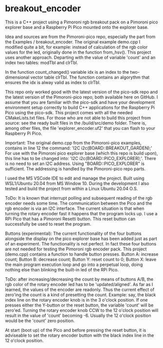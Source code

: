 # breakout_encoder
This is a C++ project using a Pimoroni rgb breakout pack on a Pimoroni pico explorer base and a Raspberry Pi Pico mounted onto the explorer base.
 
Idea and sources are from the Pimoroni-pico repo, especially the part from the Examples / breakout_encoder.
The original example demo.cpp I modified quite a bit, for example: 
  instead of calculation of the rgb color values for the led, originally done in the function from_hsv().
This project uses another approach. Departing with the value of variable 'count' and an index two tables: modTbl and clrTbl.

In the function count_changed() variable idx is an index to the two-dimensional vector table clrTbl.
The function contains an algorythm that ensures the idx is alway valid as index to clrTbl.

This repo only worked good with the latest version of the pico-sdk repo and the latest version of the Pimoroni-pico repo, both available here on GitHub. I assume that you are familiar with the pico-sdk and have your development environment setup correctly to build C++ applications for the Raspberry Pi Pico using the pico-sdk. This project comes with all the needed CMakeLists.txt files. For those who are not able to build this project from source: see the ready built files in the /build/src/demo folder. There is, among other files, the file 'explorer_encoder.uf2' that you can flash to your Raspberry Pi Pico.

Important:
The original demo.cpp from the Pimoroni-pico examples, contains in line 12 the command: 'I2C i2c(BOARD::BREAKOUT_GARDEN);'
For use with the Pimoroni pico explorer base (which this repo is build upon), this line has to be changed into:
'I2C i2c(BOARD::PICO_EXPLORER);'. There is no need to set an I2C address. Using "BOARD::PICO_EXPLORER" is sufficient. The addressing is handled by the Pimoroni-pico repo parts.

I used the MS VSCode IDE to edit and manage the project. Built using WSL1/Ubuntu 20.04 from MS Window 10. During the development I also tested and build the project
from within a Linux Ubuntu 20.04 O.S.

ToDo:
It is known that interrupt polling and subsequent reading of the rgb encoder needs some time. The communication between the Pico and the rgb encoder is via an I2C interface.
The current situation is that when turning the rotary encoder fast it happens that the program locks up. 
I use a RPi Pico that has a Pimoroni Resetti button. This reset button can successfully be used to reset the program.

Buttons (experimental):
The current functionality of the four buttons alongside the display on the pico explorer base has been added just as part of an experiment.
The functionality is not perfect. In fact these four buttons are not needed for testing the Pimoroni rgb encoder pack.
This project (demo.cpp) contains a function to handle button presses.
Button A: increase count;
Button B: decrease count;
Button Y: reset count to 0;
Button X: leave the main program execution loop and go into a perpetual loop, doing nothing else than blinking the built-in led of the RPi Pico.

ToDo: after increasing/decreasing the count by means of buttons A/B, the rgb color of the rotary encoder led has to be 'updated/aligned'. As far as I learned,
the values of the encoder are readonly. Thus the current effect of zero'ing the count is a kind of presetting the count.
Example: say, the black index line on the rotary encoder knob is in the 3 o'clock position. If one presses either the Y-button or the reset button, the variable 'count' will be zero'ed. Turning the rotary encoder knob CCW to the 12 o'clock position will result in the value of 'count' becoming -6. Usually the 12 o'clock position would be the 'count' zero position.


At start (boot up) of the Pico and before pressing the reset button, it is adviseable to set the rotary encoder button with the black index line in the 12 o'clock position.


